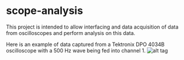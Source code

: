 scope-analysis
==============

This project is intended to allow interfacing and data acquisition of data from oscilloscopes and perform analysis on this data.

Here is an example of data captured from a Tektronix DPO 4034B oscilloscope with a 500 Hz wave being fed into channel 1.
![alt tag](https://raw.githubusercontent.com/amp-at-clover/scope-analysis/images/scope_capture.png)
